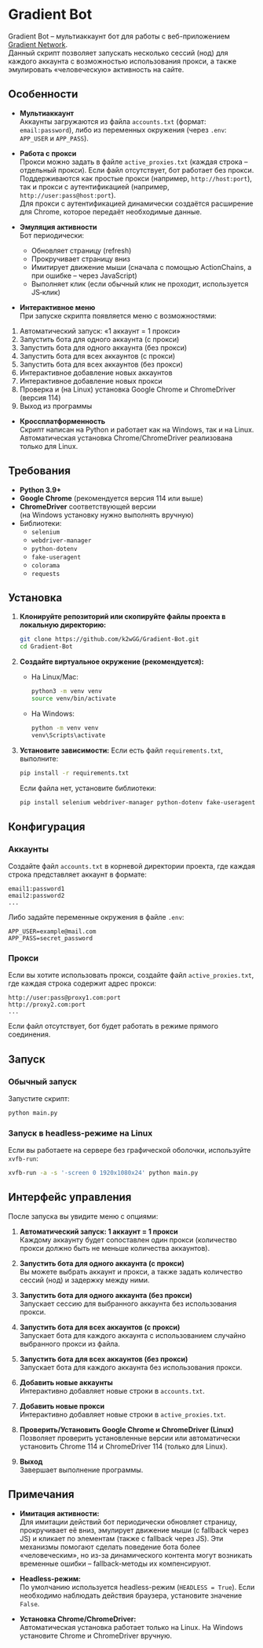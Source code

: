 # Gradient Bot

Gradient Bot – мультиаккаунт бот для работы с веб-приложением [Gradient Network](https://app.gradient.network/).  
Данный скрипт позволяет запускать несколько сессий (нод) для каждого аккаунта с возможностью использования прокси, а также эмулировать «человеческую» активность на сайте.

## Особенности

- **Мультиаккаунт**  
  Аккаунты загружаются из файла `accounts.txt` (формат: `email:password`), либо из переменных окружения (через `.env`: `APP_USER` и `APP_PASS`).

- **Работа с прокси**  
  Прокси можно задать в файле `active_proxies.txt` (каждая строка – отдельный прокси). Если файл отсутствует, бот работает без прокси.  
  Поддерживаются как простые прокси (например, `http://host:port`), так и прокси с аутентификацией (например, `http://user:pass@host:port`).  
  Для прокси с аутентификацией динамически создаётся расширение для Chrome, которое передаёт необходимые данные.

- **Эмуляция активности**  
  Бот периодически:
  - Обновляет страницу (refresh)
  - Прокручивает страницу вниз
  - Имитирует движение мыши (сначала с помощью ActionChains, а при ошибке – через JavaScript)
  - Выполняет клик (если обычный клик не проходит, используется JS‑клик)

 - **Интерактивное меню**  
  При запуске скрипта появляется меню с возможностями:
  1. Автоматический запуск: «1 аккаунт = 1 прокси»
  2. Запустить бота для одного аккаунта (с прокси)
  3. Запустить бота для одного аккаунта (без прокси)
  4. Запустить бота для всех аккаунтов (с прокси)
  5. Запустить бота для всех аккаунтов (без прокси)
  6. Интерактивное добавление новых аккаунтов
  7. Интерактивное добавление новых прокси
  8. Проверка и (на Linux) установка Google Chrome и ChromeDriver (версия 114)
  9. Выход из программы

- **Кроссплатформенность**  
  Скрипт написан на Python и работает как на Windows, так и на Linux. Автоматическая установка Chrome/ChromeDriver реализована только для Linux.

## Требования

- **Python 3.9+**
- **Google Chrome** (рекомендуется версия 114 или выше)
- **ChromeDriver** соответствующей версии  
  (на Windows установку нужно выполнять вручную)
- Библиотеки:
  - `selenium`
  - `webdriver-manager`
  - `python-dotenv`
  - `fake-useragent`
  - `colorama`
  - `requests`

## Установка

1. **Клонируйте репозиторий или скопируйте файлы проекта в локальную директорию:**
   ```bash
   git clone https://github.com/k2wGG/Gradient-Bot.git
   cd Gradient-Bot
   ```

2. **Создайте виртуальное окружение (рекомендуется):**
   - На Linux/Mac:
     ```bash
     python3 -m venv venv
     source venv/bin/activate
     ```
   - На Windows:
     ```bash
     python -m venv venv
     venv\Scripts\activate
     ```

3. **Установите зависимости:**
   Если есть файл `requirements.txt`, выполните:
   ```bash
   pip install -r requirements.txt
   ```
   Если файла нет, установите библиотеки:
   ```bash
   pip install selenium webdriver-manager python-dotenv fake-useragent colorama requests
   ```

## Конфигурация

### Аккаунты

Создайте файл `accounts.txt` в корневой директории проекта, где каждая строка представляет аккаунт в формате:
```
email1:password1
email2:password2
...
```

Либо задайте переменные окружения в файле `.env`:
```
APP_USER=example@mail.com
APP_PASS=secret_password
```

### Прокси

Если вы хотите использовать прокси, создайте файл `active_proxies.txt`, где каждая строка содержит адрес прокси:
```
http://user:pass@proxy1.com:port
http://proxy2.com:port
...
```
Если файл отсутствует, бот будет работать в режиме прямого соединения.

## Запуск

### Обычный запуск

Запустите скрипт:
```bash
python main.py
```

### Запуск в headless-режиме на Linux

Если вы работаете на сервере без графической оболочки, используйте `xvfb-run`:
```bash
xvfb-run -a -s '-screen 0 1920x1080x24' python main.py
```

## Интерфейс управления

После запуска вы увидите меню с опциями:

1. **Автоматический запуск: 1 аккаунт = 1 прокси**  
   Каждому аккаунту будет сопоставлен один прокси (количество прокси должно быть не меньше количества аккаунтов).

2. **Запустить бота для одного аккаунта (с прокси)**  
   Вы можете выбрать аккаунт и прокси, а также задать количество сессий (нод) и задержку между ними.

3. **Запустить бота для одного аккаунта (без прокси)**  
   Запускает сессию для выбранного аккаунта без использования прокси.

4. **Запустить бота для всех аккаунтов (с прокси)**  
   Запускает бота для каждого аккаунта с использованием случайно выбранного прокси из файла.

5. **Запустить бота для всех аккаунтов (без прокси)**  
   Запускает бота для каждого аккаунта без использования прокси.

6. **Добавить новые аккаунты**  
   Интерактивно добавляет новые строки в `accounts.txt`.

7. **Добавить новые прокси**  
   Интерактивно добавляет новые строки в `active_proxies.txt`.

8. **Проверить/Установить Google Chrome и ChromeDriver (Linux)**  
   Позволяет проверить установленные версии или автоматически установить Chrome 114 и ChromeDriver 114 (только для Linux).

9. **Выход**  
   Завершает выполнение программы.

## Примечания

- **Имитация активности:**  
  Для имитации действий бот периодически обновляет страницу, прокручивает её вниз, эмулирует движение мыши (с fallback через JS) и кликает по элементам (также с fallback через JS). Эти механизмы помогают сделать поведение бота более «человеческим», но из-за динамического контента могут возникать временные ошибки – fallback-методы их компенсируют.

- **Headless-режим:**  
  По умолчанию используется headless-режим (`HEADLESS = True`). Если необходимо наблюдать действия браузера, установите значение `False`.

- **Установка Chrome/ChromeDriver:**  
  Автоматическая установка работает только на Linux. На Windows установите Chrome и ChromeDriver вручную.
